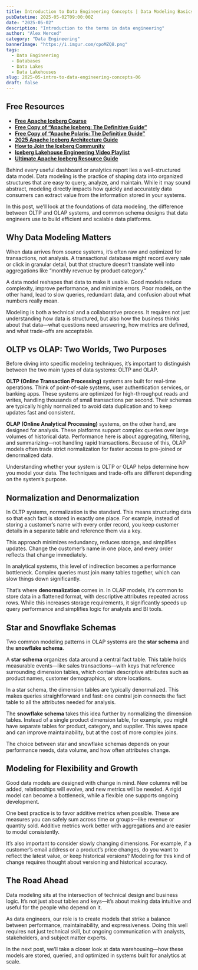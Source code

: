 ```yaml
---
title: Introduction to Data Engineering Concepts | Data Modeling Basics
pubDatetime: 2025-05-02T09:00:00Z
date: "2025-05-02"
description: "Introduction to the terms in data engineering"
author: "Alex Merced"
category: "Data Engineering"
bannerImage: "https://i.imgur.com/cpoMZQ8.png"
tags:
  - Data Engineering
  - Databases
  - Data Lakes
  - Data Lakehouses
slug: 2025-05-intro-to-data-engineering-concepts-06
draft: false
---
```


## Free Resources  
- **[Free Apache Iceberg Course](https://hello.dremio.com/webcast-an-apache-iceberg-lakehouse-crash-course-reg.html?utm_source=ev_external_blog&utm_medium=influencer&utm_campaign=intro_to_de&utm_content=alexmerced&utm_term=external_blog)**  
- **[Free Copy of “Apache Iceberg: The Definitive Guide”](https://hello.dremio.com/wp-apache-iceberg-the-definitive-guide-reg.html?utm_source=ev_external_blog&utm_medium=influencer&utm_campaign=intro_to_de&utm_content=alexmerced&utm_term=external_blog)**  
- **[Free Copy of “Apache Polaris: The Definitive Guide”](https://hello.dremio.com/wp-apache-polaris-guide-reg.html?utm_source=ev_external_blog&utm_medium=influencer&utm_campaign=intro_to_de&utm_content=alexmerced&utm_term=external_blog)**  
- **[2025 Apache Iceberg Architecture Guide](https://medium.com/data-engineering-with-dremio/2025-guide-to-architecting-an-iceberg-lakehouse-9b19ed42c9de)**  
- **[How to Join the Iceberg Community](https://medium.alexmerced.blog/guide-to-finding-apache-iceberg-events-near-you-and-being-part-of-the-greater-iceberg-community-0c38ae785ddb)**  
- **[Iceberg Lakehouse Engineering Video Playlist](https://youtube.com/playlist?list=PLsLAVBjQJO0p0Yq1fLkoHvt2lEJj5pcYe&si=WTSnqjXZv6Glkc3y)**  
- **[Ultimate Apache Iceberg Resource Guide](https://medium.com/data-engineering-with-dremio/ultimate-directory-of-apache-iceberg-resources-e3e02efac62e)** 

Behind every useful dashboard or analytics report lies a well-structured data model. Data modeling is the practice of shaping data into organized structures that are easy to query, analyze, and maintain. While it may sound abstract, modeling directly impacts how quickly and accurately data consumers can extract value from the information stored in your systems.

In this post, we’ll look at the foundations of data modeling, the difference between OLTP and OLAP systems, and common schema designs that data engineers use to build efficient and scalable data platforms.

## Why Data Modeling Matters

When data arrives from source systems, it’s often raw and optimized for transactions, not analysis. A transactional database might record every sale or click in granular detail, but that structure doesn’t translate well into aggregations like “monthly revenue by product category.”

A data model reshapes that data to make it usable. Good models reduce complexity, improve performance, and minimize errors. Poor models, on the other hand, lead to slow queries, redundant data, and confusion about what numbers really mean.

Modeling is both a technical and a collaborative process. It requires not just understanding how data is structured, but also how the business thinks about that data—what questions need answering, how metrics are defined, and what trade-offs are acceptable.

## OLTP vs OLAP: Two Worlds, Two Purposes

Before diving into specific modeling techniques, it’s important to distinguish between the two main types of data systems: OLTP and OLAP.

**OLTP (Online Transaction Processing)** systems are built for real-time operations. Think of point-of-sale systems, user authentication services, or banking apps. These systems are optimized for high-throughput reads and writes, handling thousands of small transactions per second. Their schemas are typically highly normalized to avoid data duplication and to keep updates fast and consistent.

**OLAP (Online Analytical Processing)** systems, on the other hand, are designed for analysis. These platforms support complex queries over large volumes of historical data. Performance here is about aggregating, filtering, and summarizing—not handling rapid transactions. Because of this, OLAP models often trade strict normalization for faster access to pre-joined or denormalized data.

Understanding whether your system is OLTP or OLAP helps determine how you model your data. The techniques and trade-offs are different depending on the system’s purpose.

## Normalization and Denormalization

In OLTP systems, normalization is the standard. This means structuring data so that each fact is stored in exactly one place. For example, instead of storing a customer’s name with every order record, you keep customer details in a separate table and reference them via a key.

This approach minimizes redundancy, reduces storage, and simplifies updates. Change the customer’s name in one place, and every order reflects that change immediately.

In analytical systems, this level of indirection becomes a performance bottleneck. Complex queries must join many tables together, which can slow things down significantly.

That’s where **denormalization** comes in. In OLAP models, it’s common to store data in a flattened format, with descriptive attributes repeated across rows. While this increases storage requirements, it significantly speeds up query performance and simplifies logic for analysts and BI tools.

## Star and Snowflake Schemas

Two common modeling patterns in OLAP systems are the **star schema** and the **snowflake schema**.

A **star schema** organizes data around a central fact table. This table holds measurable events—like sales transactions—with keys that reference surrounding dimension tables, which contain descriptive attributes such as product names, customer demographics, or store locations.

In a star schema, the dimension tables are typically denormalized. This makes queries straightforward and fast: one central join connects the fact table to all the attributes needed for analysis.

The **snowflake schema** takes this idea further by normalizing the dimension tables. Instead of a single product dimension table, for example, you might have separate tables for product, category, and supplier. This saves space and can improve maintainability, but at the cost of more complex joins.

The choice between star and snowflake schemas depends on your performance needs, data volume, and how often attributes change.

## Modeling for Flexibility and Growth

Good data models are designed with change in mind. New columns will be added, relationships will evolve, and new metrics will be needed. A rigid model can become a bottleneck, while a flexible one supports ongoing development.

One best practice is to favor additive metrics when possible. These are measures you can safely sum across time or groups—like revenue or quantity sold. Additive metrics work better with aggregations and are easier to model consistently.

It’s also important to consider slowly changing dimensions. For example, if a customer’s email address or a product’s price changes, do you want to reflect the latest value, or keep historical versions? Modeling for this kind of change requires thought about versioning and historical accuracy.

## The Road Ahead

Data modeling sits at the intersection of technical design and business logic. It’s not just about tables and keys—it’s about making data intuitive and useful for the people who depend on it.

As data engineers, our role is to create models that strike a balance between performance, maintainability, and expressiveness. Doing this well requires not just technical skill, but ongoing communication with analysts, stakeholders, and subject matter experts.

In the next post, we’ll take a closer look at data warehousing—how these models are stored, queried, and optimized in systems built for analytics at scale.

